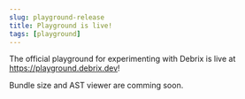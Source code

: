 ```yaml
---
slug: playground-release
title: Playground is live!
tags: [playground]
---
```


The official playground for experimenting with Debrix is live at https://playground.debrix.dev!

Bundle size and AST viewer are comming soon.
